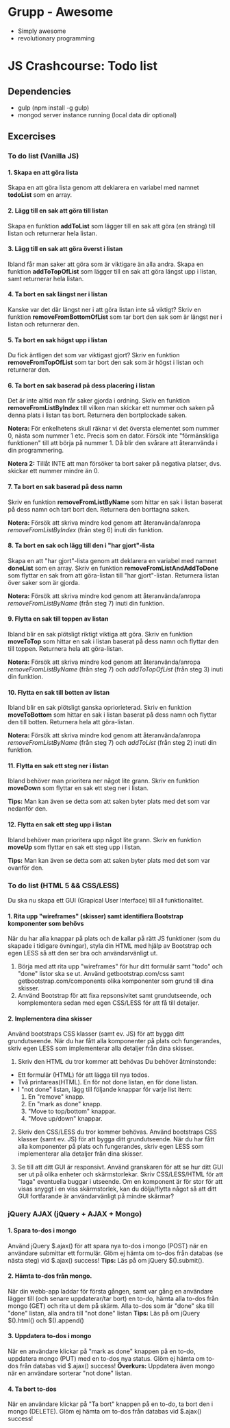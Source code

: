 # Grupp - Awesome  
* Simply awesome
* revolutionary programming

# JS Crashcourse: Todo list

## Dependencies
* gulp (npm install -g gulp)
* mongod server instance running (local data dir optional)

## Excercises

### To do list (Vanilla JS)

#### 1. Skapa en att göra lista
Skapa en att göra lista genom att deklarera en variabel med namnet **todoList** som en array.


#### 2. Lägg till en sak att göra till listan
Skapa en funktion **addToList** som lägger till en sak att göra (en sträng) till listan och returnerar hela listan.


#### 3. Lägg till en sak att göra överst i listan
Ibland får man saker att göra som är viktigare än alla andra. Skapa en funktion **addToTopOfList** som lägger till en sak att göra längst upp i listan, samt returnerar hela listan.


#### 4. Ta bort en sak längst ner i listan
Kanske var det där längst ner i att göra listan inte så viktigt? Skriv en funktion **removeFromBottomOfList** som tar bort den sak som är längst ner i listan och returnerar den.


#### 5. Ta bort en sak högst upp i listan
Du fick äntligen det som var viktigast gjort? Skriv en funktion **removeFromTopOfList** som tar bort den sak som är högst i listan och returnerar den.


#### 6. Ta bort en sak baserad på dess placering i listan
Det är inte alltid man får saker gjorda i ordning. Skriv en funktion **removeFromListByIndex** till vilken man skickar ett nummer och saken på denna plats i listan tas bort. Returnera den bortplockade saken.

**Notera:** För enkelhetens skull räknar vi det översta elementet som nummer 0, nästa som nummer 1 etc. Precis som en dator. Försök inte "förmänskliga funktionen" till att börja på nummer 1. Då blir den svårare att återanvända i din programmering.

**Notera 2:** Tillåt INTE att man försöker ta bort saker på negativa platser, dvs. skickar ett nummer mindre än 0.


#### 7. Ta bort en sak baserad på dess namn
Skriv en funktion **removeFromListByName** som hittar en sak i listan baserat på dess namn och tart bort den. Returnera den borttagna saken.

**Notera:** Försök att skriva mindre kod genom att återanvända/anropa *removeFromListByIndex* (från steg 6) inuti din funktion.


#### 8. Ta bort en sak och lägg till den i "har gjort"-lista
Skapa en att "har gjort"-lista genom att deklarera en variabel med namnet **doneList** som en array.
Skriv en funktion **removeFromListAndAddToDone** som flyttar en sak from att göra-listan till "har gjort"-listan. Returnera listan över saker som är gjorda.

**Notera:** Försök att skriva mindre kod genom att återanvända/anropa *removeFromListByName* (från steg 7) inuti din funktion.


#### 9. Flytta en sak till toppen av listan
Ibland blir en sak plötsligt riktigt viktiga att göra. Skriv en funktion **moveToTop** som hittar en sak i listan baserat på dess namn och flyttar den till toppen. Returnera hela att göra-listan.

**Notera:** Försök att skriva mindre kod genom att återanvända/anropa *removeFromListByName* (från steg 7) och *addToTopOfList* (från steg 3) inuti din funktion.


#### 10. Flytta en sak till botten av listan
Ibland blir en sak plötsligt ganska opriorieterad. Skriv en funktion **moveToBottom** som hittar en sak i listan baserat på dess namn och flyttar den till botten. Returnera hela att göra-listan.

**Notera:** Försök att skriva mindre kod genom att återanvända/anropa *removeFromListByName* (från steg 7) och *addToList* (från steg 2) inuti din funktion.


#### 11. Flytta en sak ett steg ner i listan
Ibland behöver man prioritera ner något lite grann. Skriv en funktion **moveDown** som flyttar en sak ett steg ner i listan.

**Tips:** Man kan även se detta som att saken byter plats med det som var nedanför den.


#### 12. Flytta en sak ett steg upp i listan
Ibland behöver man prioritera upp något lite grann. Skriv en funktion **moveUp** som flyttar en sak ett steg upp i listan.

**Tips:** Man kan även se detta som att saken byter plats med det som var ovanför den.

### To do list (HTML 5 && CSS/LESS)
Du ska nu skapa ett GUI (Grapical User Interface) till all funktionalitet.


#### 1. Rita upp "wireframes" (skisser) samt identifiera Bootstrap komponenter som behövs
När du har alla knappar på plats och de kallar på rätt JS funktioner (som du skapade i tidigare övningar), styla din HTML med hjälp av Bootstrap och egen LESS så att den ser bra och användarvänligt ut.
  1. Börja med att rita upp "wireframes" för hur ditt formulär samt "todo" och "done" listor ska se ut. Använd getbootstrap.com/css samt getbootstrap.com/components olika komponenter som grund till dina skisser.
  2. Använd Bootstrap för att fixa repsonsivitet samt grundutseende, och komplementera sedan med egen CSS/LESS för att få till detaljer.


#### 2. Implementera dina skisser
Använd bootstraps CSS klasser (samt ev. JS) för att bygga ditt grundutseende. När du har fått alla komponenter på plats och fungerandes, skriv egen LESS som implementerar alla detaljer från dina skisser.

1. Skriv den HTML du tror kommer att behövas
Du behöver åtminstonde:
* Ett formulär (HTML) för att lägga till nya todos.
* Två printareas(HTML). En för not done listan, en för done listan.
* I "not done" listan, lägg till följande knappar för varje list item:
  1. En "remove" knapp.
  2. En "mark as done" knapp.
  3. "Move to top/bottom" knappar.
  4. "Move up/down" knappar.
  
2. Skriv den CSS/LESS du tror kommer behövas.
Använd bootstraps CSS klasser (samt ev. JS) för att bygga ditt grundutseende. När du har fått alla komponenter på plats och fungerandes, skriv egen LESS som implementerar alla detaljer från dina skisser.

3. Se till att ditt GUI är responsivt.
Använd granskaren för att se hur ditt GUI ser ut på olika enheter och skärmstorlekar. Skriv CSS/LESS/HTML för att "laga" eventuella buggar i utseende. Om en komponent är för stor för att visas snyggt i en viss skärmstorlek, kan du dölja/flytta något så att ditt GUI fortfarande är användarvänligt på mindre skärmar?


### jQuery AJAX (jQuery + AJAX + Mongo)

#### 1. Spara to-dos i mongo
Använd jQuery $.ajax() för att spara nya to-dos i mongo (POST) när en användare submittar ett formulär. Glöm ej hämta om to-dos från databas (se nästa steg) vid $.ajax() success!
**Tips:** Läs på om jQuery $().submit().

#### 2. Hämta to-dos från mongo.
När din webb-app laddar för första gången, samt var gång en användare lägger till (och senare uppdaterar/tar bort) en to-do, hämta alla to-dos från mongo (GET) och rita ut dem på skärm. Alla to-dos som är "done" ska till "done" listan, alla andra till "not done" listan
**Tips:** Läs på om jQuery $().html() och $().append()

#### 3. Uppdatera to-dos i mongo
När en användare klickar på "mark as done" knappen på en to-do, uppdatera mongo (PUT) med en to-dos nya status. Glöm ej hämta om to-dos från databas vid $.ajax() success!
**Överkurs:** Uppdatera även mongo när en användare sorterar "not done" listan.

#### 4. Ta bort to-dos
När en användare klickar på "Ta bort" knappen på en to-do, ta bort den i mongo (DELETE). Glöm ej hämta om to-dos från databas vid $.ajax() success!
